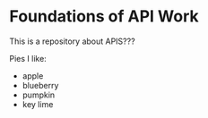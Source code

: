 # Foundations of API Work
This is a repository about APIS???

Pies I like:

* apple
* blueberry
* pumpkin
* key lime 
